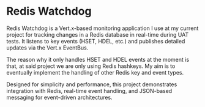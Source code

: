 # Redis Watchdog

Redis Watchdog is a Vert.x-based monitoring application I use at my current project for tracking changes in a Redis database in real-time during UAT tests. It listens to key events (HSET, HDEL, etc.) and publishes detailed updates via the Vert.x EventBus. 

The reason why it only handles HSET and HDEL events at the moment is that, at said project we are only using Redis hashkeys. My aim is to eventually implement the handling of other Redis key and event types.

Designed for simplicity and performance, this project demonstrates integration with Redis, real-time event handling, and JSON-based messaging for event-driven architectures.
